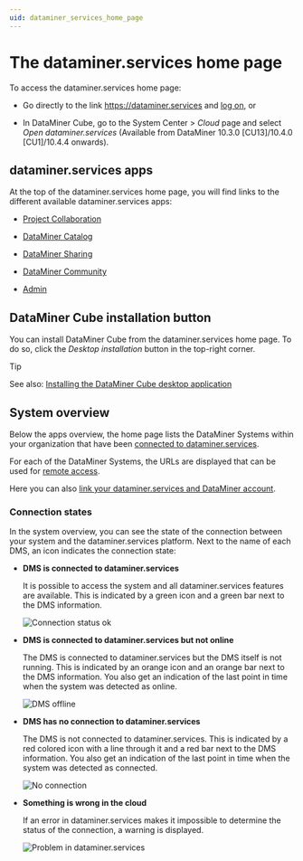 ```yaml
---
uid: dataminer_services_home_page
---
```


# The dataminer.services home page

To access the dataminer.services home page:

- Go directly to the link <https://dataminer.services> and [log on](xref:Logging_on_to_the_DataMiner_Cloud_Platform), or

- In DataMiner Cube, go to the System Center > *Cloud* page and select *Open dataminer.services* (Available from DataMiner 10.3.0 [CU13]/10.4.0 [CU1]/10.4.4 onwards<!--RN 38715-->).

## dataminer.services apps

At the top of the dataminer.services home page, you will find links to the different available dataminer.services apps:

- [Project Collaboration](xref:About_the_Project_Collaboration_module)

- [DataMiner Catalog](xref:About_the_Catalog_module)

- [DataMiner Sharing](xref:Sharing)

- [DataMiner Community](xref:Community)

- [Admin](xref:CloudAdminApp)

## DataMiner Cube installation button

You can install DataMiner Cube from the dataminer.services home page. To do so, click the *Desktop installation* button in the top-right corner.

> [!TIP]
> See also: [Installing the DataMiner Cube desktop application](xref:Installing_the_DataMiner_Cube_desktop_application)

## System overview

Below the apps overview, the home page lists the DataMiner Systems within your organization that have been [connected to dataminer.services](xref:Connecting_your_DataMiner_System_to_the_cloud).

For each of the DataMiner Systems, the URLs are displayed that can be used for [remote access](xref:Cloud_Remote_Access).

Here you can also [link your dataminer.services and DataMiner account](xref:Linking_your_DataMiner_and_DCP_account).

### Connection states

In the system overview, you can see the state of the connection between your system and the dataminer.services platform. Next to the name of each DMS, an icon indicates the connection state:

- **DMS is connected to dataminer.services**

  It is possible to access the system and all dataminer.services features are available. This is indicated by a green icon and a green bar next to the DMS information.

  ![Connection status ok](~/user-guide/images/DMS_status_overview_ok.png)

- **DMS is connected to dataminer.services but not online**

  The DMS is connected to dataminer.services but the DMS itself is not running. This is indicated by an orange icon and an orange bar next to the DMS information. You also get an indication of the last point in time when the system was detected as online.

  ![DMS offline](~/user-guide/images/DMS_status_overview_dms_offline.png)

- **DMS has no connection to dataminer.services**

  The DMS is not connected to dataminer.services. This is indicated by a red colored icon with a line through it and a red bar next to the DMS information. You also get an indication of the last point in time when the system was detected as connected.

  ![No connection](~/user-guide/images/DMS_status_overview_no_connection.png)

- **Something is wrong in the cloud**

  If an error in dataminer.services makes it impossible to determine the status of the connection, a warning is displayed.

  ![Problem in dataminer.services](~/user-guide/images/DMS_status_overview_cloud_error.png)
